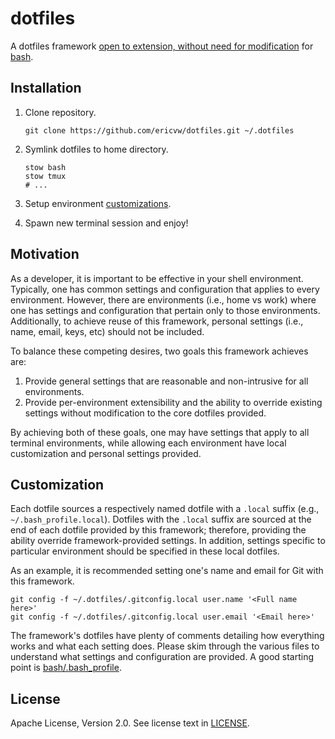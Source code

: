 # dotfiles

A dotfiles framework [open to extension, without need for
modification](https://en.wikipedia.org/wiki/Open/closed_principle) for
[bash](https://www.gnu.org/software/bash/).

## Installation

1. Clone repository.
    ```shell
    git clone https://github.com/ericvw/dotfiles.git ~/.dotfiles
    ```

2. Symlink dotfiles to home directory.

    ```shell
    stow bash
    stow tmux
    # ...
    ```
3. Setup environment [customizations](#customization).

4. Spawn new terminal session and enjoy!

## Motivation

As a developer, it is important to be effective in your shell environment.
Typically, one has common settings and configuration that applies to every
environment.  However, there are environments (i.e., home vs work) where one
has settings and configuration that pertain only to those environments.
Additionally, to achieve reuse of this framework, personal settings (i.e.,
name, email, keys, etc) should not be included.

To balance these competing desires, two goals this framework achieves are:

1. Provide general settings that are reasonable and non-intrusive for all
   environments.
2. Provide per-environment extensibility and the ability to override existing
   settings without modification to the core dotfiles provided.

By achieving both of these goals, one may have settings that apply to all
terminal environments, while allowing each environment have local customization
and personal settings provided.

## Customization

Each dotfile sources a respectively named dotfile with a `.local` suffix (e.g.,
`~/.bash_profile.local`).  Dotfiles with the `.local` suffix are sourced at the
end of each dotfile provided by this framework; therefore, providing the
ability override framework-provided settings.  In addition, settings specific
to particular environment should be specified in these local dotfiles.

As an example, it is recommended setting one's name and email for Git with this
framework.

```shell
git config -f ~/.dotfiles/.gitconfig.local user.name '<Full name here>'
git config -f ~/.dotfiles/.gitconfig.local user.email '<Email here>'
```

The framework's dotfiles have plenty of comments detailing how everything works
and what each setting does.  Please skim through the various files to
understand what settings and configuration are provided.  A good starting
point is [bash/.bash\_profile](bash/.bash_profile).

## License

Apache License, Version 2.0.  See license text in [LICENSE](LICENSE).

<!--
vim: tw=79:spell
-->
